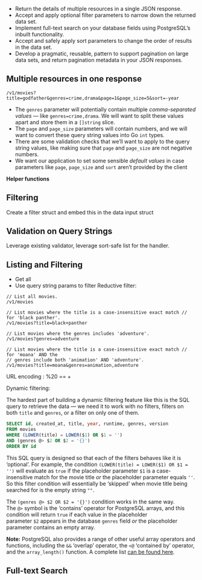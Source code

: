 - Return the details of multiple resources in a single JSON response.
- Accept and apply optional filter parameters to narrow down the returned data set.
- Implement full-text search on your database fields using PostgreSQL’s inbuilt functionality.
- Accept and safely apply sort parameters to change the order of results in the data set.
- Develop a pragmatic, reusable, pattern to support pagination on large data sets, and return pagination metadata in your JSON responses.

## Multiple resources in one response

`/v1/movies?title=godfather&genres=crime,drama&page=1&page_size=5&sort=-year`

- The `genres` parameter will potentially contain multiple _comma-separated values_ — like `genres=crime,drama`. We will want to split these values apart and store them in a `[]string` slice.
- The `page` and `page_size` parameters will contain numbers, and we will want to convert these query string values into Go `int` types.
- There are some validation checks that we’ll want to apply to the query string values, like making sure that `page` and `page_size` are not negative numbers.
- We want our application to set some sensible _default values_ in case parameters like `page`, `page_size` and `sort` aren’t provided by the client

**Helper functions**

## Filtering
Create a filter struct and embed this in the data input struct

## Validation on Query Strings
Leverage existing validator, leverage sort-safe list for the handler.

## Listing and Filtering 
- Get all
- Use query string params to filter
Reductive filter:
``` shell
// List all movies.
/v1/movies

// List movies where the title is a case-insensitive exact match // for 'black panther'.
/v1/movies?title=black+panther

// List movies where the genres includes 'adventure'.
/v1/movies?genres=adventure

// List movies where the title is a case-insensitive exact match // for 'moana' AND the 
// genres include both 'animation' AND 'adventure'.
/v1/movies?title=moana&genres=animation,adventure
```
URL encoding :  %20 == +

Dynamic filtering:

The hardest part of building a dynamic filtering feature like this is the SQL query to retrieve the data — we need it to work with no filters, filters on both `title` and `genres`, or a filter on only one of them.

``` SQL
SELECT id, created_at, title, year, runtime, genres, version
FROM movies
WHERE (LOWER(title) = LOWER($1) OR $1 = '') 
AND (genres @> $2 OR $2 = '{}') 
ORDER BY id
```
This SQL query is designed so that each of the filters behaves like it is ‘optional’. For example, the condition `(LOWER(title) = LOWER($1) OR $1 = '')` will evaluate as `true` if the placeholder parameter `$1` is a case-insensitive match for the movie title _or_ the placeholder parameter equals `''`. So this filter condition will essentially be ‘skipped’ when movie title being searched for is the empty string `""`.

The `(genres @> $2 OR $2 = '{}')` condition works in the same way. The `@>` symbol is the ‘contains’ operator for PostgreSQL arrays, and this condition will return `true` if each value in the placeholder parameter `$2` appears in the database `genres` field _or_ the placeholder parameter contains an empty array.

**Note:** PostgreSQL also provides a range of other useful array operators and functions, including the `&&` ‘overlap’ operator, the `<@` ‘contained by’ operator, and the `array_length()` function. A complete list [can be found here](https://www.postgresql.org/docs/9.6/functions-array.html).

## Full-text Search
